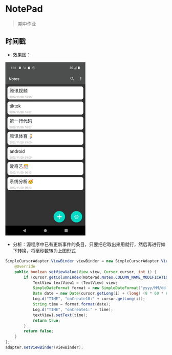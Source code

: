 # NotePad
> 期中作业

## 时间戳

- 效果图：

<img src="picture\time-text.png" width="250px"/>

- 分析：源程序中已有更新事件的条目，只要把它取出来用就行，然后再进行如下转换，将毫秒数转为上图形式

```java
SimpleCursorAdapter.ViewBinder viewBinder = new SimpleCursorAdapter.ViewBinder() {
    @Override
    public boolean setViewValue(View view, Cursor cursor, int i) {
        if (cursor.getColumnIndex(NotePad.Notes.COLUMN_NAME_MODIFICATION_DATE) == i) {
            TextView textView1 = (TextView) view;
            SimpleDateFormat format = new SimpleDateFormat("yyyy/MM/dd  HH:mm", Locale.CHINA);
            Date date = new Date(cursor.getLong(i) + (long) (8 * 60 * 60 * 1000));
            Log.d("TIME", "onCreate10:" + cursor.getLong(i));
            String time = format.format(date);
            Log.d("TIME", "onCreate1:" + time);
            textView1.setText(time);
            return true;
        }
        return false;
    }
};
adapter.setViewBinder(viewBinder);
```

